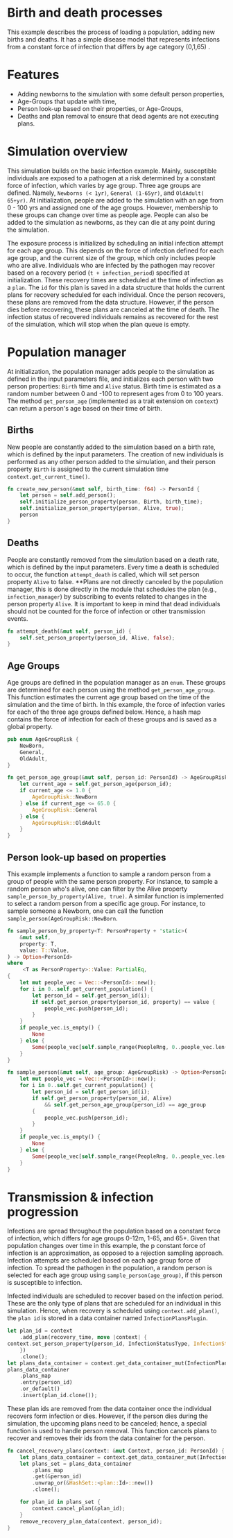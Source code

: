 # Birth and death processes

This example describes the process of loading a population, adding new births and deaths. It has a simple disease model that represents infections from a constant force of infection that differs by age category (0,1,65) .

# Features
  * Adding newborns to the simulation with some default person properties,
  * Age-Groups that update with time,
  * Person look-up based on their properties, or Age-Groups,
  * Deaths and plan removal to ensure that dead agents are not executing plans.

# Simulation overview
This simulation builds on the basic infection example. Mainly, susceptible individuals are exposed to a pathogen at a risk determined by a constant force of infection, which varies by age group. Three age groups are defined. Namely, `Newborns (< 1yr)`, `General (1-65yr)`, and `OldAdult( 65+yr)`. At initialization, people are added to the simulation with an age from 0 - 100 yrs and assigned one of the age groups. However, membership to these groups can change over time as people age. People can also be added to the simulation as newborns, as they can die at any point during the simulation.

The exposure process is initialized by scheduling an initial infection attempt for each age group. This depends on the force of infection defined for each age group, and the current size of the group, which only includes people who are alive. Individuals who are infected by the pathogen may recover based on a recovery period (`t + infection_period`) specified at initialization. These recovery times are scheduled at the time of infection as a `plan`. The `id` for this plan is saved in a data structure that holds the current plans for recovery scheduled for each individual. Once the person recovers, these plans are removed from the data structure. However, if the person dies before recovering, these plans are canceled at the time of death. The infection status of recovered individuals remains as recovered for the rest of the simulation, which will stop when the plan queue is empty.

# Population manager
At initialization, the population manager adds people to the simulation as defined in the input parameters file, and initializes each person with two person properties: `Birth` time and `Alive` status. Birth time is estimated as a random number between 0 and -100 to represent ages from 0 to 100 years. The method `get_person_age` (implemented as a trait extension on `context`) can return a person's age based on their time of birth.

## Births
New people are constantly added to the simulation based on a birth rate, which is defined by the input parameters. The creation of new individuals is performed as any other person added to the simulation, and their person property `Birth` is assigned to the current simulation time `context.get_current_time()`.

```rust
fn create_new_person(&mut self, birth_time: f64) -> PersonId {
    let person = self.add_person();
    self.initialize_person_property(person, Birth, birth_time);
    self.initialize_person_property(person, Alive, true);
    person
}
```

## Deaths
People are constantly removed from the simulation based on a death rate, which is defined by the input parameters. Every time a death is scheduled to occur, the function `attempt_death` is called, which will set person property `Alive` to false. **Plans are not directly canceled by the population manager, this is done directly in the module that schedules the plan (e.g., `infection_manager`) by subscribing to events related to changes in the person property `Alive`. It is important to keep in mind that dead individuals should not be counted for the force of infection or other transmission events.

```rust
fn attempt_death(&mut self, person_id) {
	self.set_person_property(person_id, Alive, false);
}
```

## Age Groups
Age groups are defined in the population manager as an `enum`. These groups are determined for each person using the method `get_person_age_group`. This function estimates the current age group based on the time of the simulation and the time of birth. In this example, the force of infection varies for each of the three age groups defined below. Hence, a hash map contains the force of infection for each of these groups and is saved as a global property.

```rust
pub enum AgeGroupRisk {
    NewBorn,
    General,
    OldAdult,
}

fn get_person_age_group(&mut self, person_id: PersonId) -> AgeGroupRisk {
	let current_age = self.get_person_age(person_id);
    if current_age <= 1.0 {
		AgeGroupRisk::NewBorn
    } else if current_age <= 65.0 {
        AgeGroupRisk::General
    } else {
        AgeGroupRisk::OldAdult
    }
}
```


## Person look-up based on properties
This example implements a function to sample a random person from a group of people with the same person property. For instance, to sample a random person who's alive, one can filter by the Alive property `sample_person_by_property(Alive, true)`. A similar function is implemented to select a random person from a specific age group. For instance, to sample someone a Newborn, one can call the function  `sample_person(AgeGroupRisk::NewBorn`.

```rust
fn sample_person_by_property<T: PersonProperty + 'static>(
    &mut self,
    property: T,
    value: T::Value,
) -> Option<PersonId>
where
     <T as PersonProperty>::Value: PartialEq,
{
	let mut people_vec = Vec::<PersonId>::new();
    for i in 0..self.get_current_population() {
        let person_id = self.get_person_id(i);
        if self.get_person_property(person_id, property) == value {
            people_vec.push(person_id);
        }
    }
    if people_vec.is_empty() {
        None
    } else {
        Some(people_vec[self.sample_range(PeopleRng, 0..people_vec.len())])
    }
}

fn sample_person(&mut self, age_group: AgeGroupRisk) -> Option<PersonId> {
    let mut people_vec = Vec::<PersonId>::new();
    for i in 0..self.get_current_population() {
        let person_id = self.get_person_id(i);
        if self.get_person_property(person_id, Alive)
            && self.get_person_age_group(person_id) == age_group
        {
            people_vec.push(person_id);
        }
    }
    if people_vec.is_empty() {
        None
    } else {
        Some(people_vec[self.sample_range(PeopleRng, 0..people_vec.len())])
    }
}
```

# Transmission  & infection progression
Infections are spread throughout the population based on a constant force of infection, which differs for age groups 0-12m, 1-65, and 65+. Given that population changes over time in this example, the p constant force of infection is an approximation, as opposed to a rejection sampling approach. Infection attempts are scheduled based on each age group force of infection. To spread the pathogen in the population, a random person is selected for each age group using `sample_person(age_group)`, if this person is susceptible to infection.

Infected individuals are scheduled to recover based on the infection period. These are the only type of plans that are scheduled for an individual in this simulation. Hence, when recovery is scheduled using `context.add_plan()`, the `plan id` is stored in a data container named `InfectionPlansPlugin`.

```rust
let plan_id = context
    .add_plan(recovery_time, move |context| {
context.set_person_property(person_id, InfectionStatusType, InfectionStatus::R);
    })
    .clone();
let plans_data_container = context.get_data_container_mut(InfectionPlansPlugin);
plans_data_container
    .plans_map
    .entry(person_id)
    .or_default()
    .insert(plan_id.clone());

```

These plan ids are removed from the data container once the individual recovers form infection or dies. However, if the person dies during the simulation, the upcoming plans need to be canceled; hence, a special function is used to handle person removal. This function cancels plans to recover and removes their ids from the data container for the person.

```rust
fn cancel_recovery_plans(context: &mut Context, person_id: PersonId) {
    let plans_data_container = context.get_data_container_mut(InfectionPlansPlugin);
    let plans_set = plans_data_container
        .plans_map
        .get(&person_id)
        .unwrap_or(&HashSet::<plan::Id>::new())
        .clone();

    for plan_id in plans_set {
        context.cancel_plan(&plan_id);
    }
    remove_recovery_plan_data(context, person_id);
}
```
